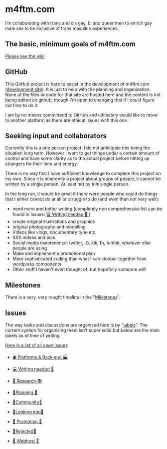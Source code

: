 # m4ftm.com

I’m collaborating with trans and cis gay, bi and queer men to enrich gay male sex to be inclusive of trans masuline experiences.

## The basic, minimum goals of m4ftm.com

[Please see the wiki](https://github.com/ItsExtra/m4ftm/wiki/The-minimum-required-to-make-a-public-release)

## GitHub

This GitHub project is here to assist in the development of m4ftm.com ([development site](https://eggplant.m4ftm.com/wp/)). It is just to help with the planning and organization. None of the files or code for that site are hosted here and the content is not being edited on github, though I'm open to changing that if I could figure out how to do it. 

I am by no means committedd to GitHub and ultimately would like to move to another platform as there are ethical issues with this one. 

## Seeking input and collaborators 

Currently this is a one person project. I do not anticipate this being the situation long term. However I want to get things under a certain amount of control and have some clarity as to the actual project before hitting up strangers for their time and energy. 

There is no way that I have sufficient knowledge to complete this project on my own. Since it is inherently a project about groups of people, it cannot be written by a single person. At least not by *this* single person.

In the long run, it would be great if there were people who could do things that I either cannot do at all or struggle to do (and even then not very well): 
* need more and better writing (completely non comprehensive list can be found in Issues: [ 💻 Writing needed 📑 ](link_Writing-needed))
* create original illustrations and graphics
* original photography and modelling 
* Videos like vlogs, documentary type etc
* XXX videos and pics
* Social media maintenence: twitter, IG, kik, fb, tumblr, whatever else people are using
* Make and implement a promotional plan
* More sophisticated coding than what I can clobber together from wordpress components 
* Other stuff I haven't even thought of; but hopefully someone will!

## Milestones

There is a very, very rought timeline in the "[Milestones](https://github.com/ItsExtra/m4ftm/milestones)".

## Issues

The way tasks and discussions are organized here is by "[labels](https://github.com/ItsExtra/m4ftm/labels)". The current system for organizing them isn't super solid but below are the main labels as of time of writing. 

[Here is a list of all open issues](https://github.com/ItsExtra/m4ftm/issues)

* [⛽ Platforms & Back end 🏭](link_Platforms_Back_end)

* [ 💻 Writing needed 📑 ](link_Writing-needed)

* [🔎 Research 📚 ](link_Research)

* [🚏Planning 🚧 ](link_Planning)

* [ 🔌Community🌈 ](link_Community)

* [ 🔦Looking into🔦 ](link_Looking_into)

* [ 📣 Promotion 📣 ](link_Promotion)

* [ 🚫Rejected🚫 ](link_Rejected)

* [🔧 Webhost 🔧 ](link_Webhost)

<!-- To generate fancy "badge" links: https://shields.io/ -->

[link_Platforms_back_end]: https://github.com/ItsExtra/m4ftm/issues?utf8=%E2%9C%93&q=label%3A%22%E2%9B%BD+Platforms+%26+Back+end+%F0%9F%8F%AD%22+
[link_Writing-needed]: https://github.com/ItsExtra/m4ftm/labels/%F0%9F%92%BB%20Writing%20needed%20%F0%9F%93%91
[link_Research]: https://github.com/ItsExtra/m4ftm/labels/%F0%9F%94%8E%20Research%20%F0%9F%93%9A
[link_Planning]: https://github.com/ItsExtra/m4ftm/labels/%F0%9F%9A%8FPlanning%20%F0%9F%9A%A7
[link_Community]: https://github.com/ItsExtra/m4ftm/labels/%F0%9F%94%8CCommunity%F0%9F%8C%88
[link_Looking_into]: https://github.com/ItsExtra/m4ftm/labels/%F0%9F%94%A6Looking%20into%F0%9F%94%A6
[link_Promotion]: https://github.com/ItsExtra/m4ftm/labels/%F0%9F%93%A3%20Promotion%20%F0%9F%93%A3
[link_Rejected]: https://github.com/ItsExtra/m4ftm/labels/%F0%9F%9A%ABRejected%F0%9F%9A%AB
[link_Webhost]: https://github.com/ItsExtra/m4ftm/labels/%F0%9F%94%A7%20Webhost%20%F0%9F%94%A7












